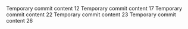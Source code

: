 Temporary commit content 12
Temporary commit content 17
Temporary commit content 22
Temporary commit content 23
Temporary commit content 26
